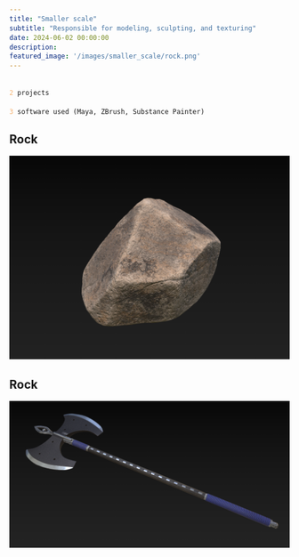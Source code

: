 ```yaml
---
title: "Smaller scale"
subtitle: "​Responsible for modeling, sculpting, and texturing"
date: 2024-06-02 00:00:00
description: 
featured_image: '/images/smaller_scale/rock.png'
---
```


<code>
<span style="color: #F5B373">2</span> projects<br/>
<span style="color: #F5B373">3</span> software used (Maya, ZBrush, Substance Painter)
</code>



## Rock 

<div class="gallery" data-columns="1">
	<img src="/images/smaller_scale/rock.png">
</div>



## Rock 

<div class="gallery" data-columns="1">
	<img src="/images/smaller_scale/axe.png">
</div>